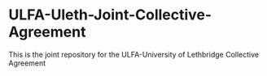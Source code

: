 # ULFA-Uleth-Joint-Collective-Agreement
This is the joint repository for the ULFA-University of Lethbridge Collective Agreement
